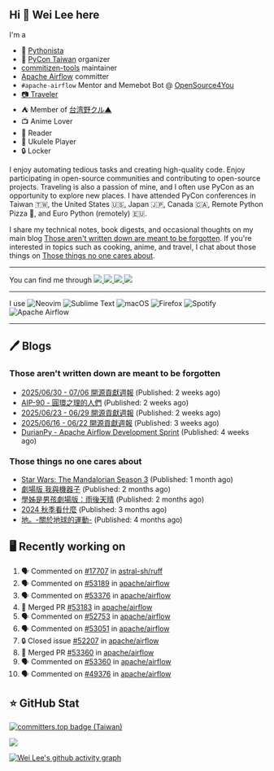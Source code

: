 ## Hi 👋 Wei Lee here

I'm a

* 🐍 [Pythonista](https://pycon-note.wei-lee.me/)
* 🐍 [PyCon Taiwan](https://tw.pycon.org/) organizer
* [commitizen-tools](https://github.com/commitizen-tools) maintainer
* [Apache Airflow](https://github.com/apache/airflow/) committer
* `#apache-airflow` Mentor and Memebot Bot @ [OpenSource4You](https://github.com/opensource4you/)
* [📷 Traveler](https://travlog.wei-lee.me/)
* ⛺ Member of [台湾野クル▲](https://twitter.com/Taiwannokuru)
* 📺 Anime Lover
* 📖 Reader
* 🎵 Ukulele Player
* 🔒 Locker

I enjoy automating tedious tasks and creating high-quality code. Enjoy participating in open-source communities and contributing to open-source projects. Traveling is also a passion of mine, and I often use PyCon as an opportunity to explore new places. I have attended PyCon conferences in Taiwan 🇹🇼, the United States 🇺🇸, Japan 🇯🇵, Canada 🇨🇦, Remote Python Pizza 🍕, and Euro Python (remotely) 🇪🇺.

I share my technical notes, book digests, and occasional thoughts on my main blog [Those aren't written down are meant to be forgotten](https://blog.wei-lee.me/). If you're interested in topics such as cooking, anime, and travel, I chat about those things on [Those things no one cares about](https://travlog.wei-lee.me/).


---

<p align="left">
You can find me through
  <a href="https://in.linkedin.com/in/clleew" target="blank">
    <img src="https://img.shields.io/badge/LinkedIn-0077B5?style=for-the-badge&logo=linkedin&logoColor=white" />
  </a>
  <a href="https://twitter.com/clleew" target="blank">
    <img src="https://img.shields.io/badge/Twitter-1DA1F2?style=for-the-badge&logo=twitter&logoColor=white" />
  </a>
  <a href="https://github.com/Lee-W/" target="blank">
    <img src="https://img.shields.io/badge/GitHub-100000?style=for-the-badge&logo=github&logoColor=white" />
  </a>
  <img src="https://img.shields.io/mastodon/follow/109323826846876448?domain=mtd.pythonasia.org" />
</p>

---

I use ![Neovim](https://img.shields.io/badge/NeoVim-%2357A143.svg?&style=for-the-badge&logo=neovim&logoColor=white) ![Sublime Text](https://img.shields.io/badge/sublime_text-%23575757.svg?style=for-the-badge&logo=sublime-text&logoColor=important) ![macOS](https://img.shields.io/badge/mac%20os-000000?style=for-the-badge&logo=macos&logoColor=F0F0F0) ![Firefox](https://img.shields.io/badge/Firefox-FF7139?style=for-the-badge&logo=Firefox-Browser&logoColor=white) ![Spotify](https://img.shields.io/badge/Spotify-1ED760?style=for-the-badge&logo=spotify&logoColor=white) ![Apache Airflow](https://img.shields.io/badge/Apache%20Airflow-017CEE?style=for-the-badge&logo=Apache%20Airflow&logoColor=white)

---


## 🖊️ Blogs

### Those aren't written down are meant to be forgotten

* [2025/06/30 - 07/06 開源貢獻週報](https://blog.wei-lee.me/posts/tech/2025/07/2025-06-30-07-06-open-source-report) (Published: 2 weeks ago)
* [AIP-90 - 圓環之理的人們](https://blog.wei-lee.me/posts/tech/2025/07/aip-90-human-in-the-loop) (Published: 2 weeks ago)
* [2025/06/23 - 06/29 開源貢獻週報](https://blog.wei-lee.me/posts/tech/2025/07/2025-06-23-06-29-open-source-report) (Published: 2 weeks ago)
* [2025/06/16 - 06/22 開源貢獻週報](https://blog.wei-lee.me/posts/tech/2025/06/2025-06-16-06-2s-open-source-report) (Published: 3 weeks ago)
* [DurianPy - Apache Airflow Development Sprint](https://blog.wei-lee.me/posts/tech/2025/06/durianpy-apache-airflow-development-sprint) (Published: 4 weeks ago)

### Those things no one cares about
 
 * [Star Wars: The Mandalorian Season 3](https://travlog.wei-lee.me/posts/review/2025/05/star-wars-the-mandalorian-season-3) (Published: 1 month ago)
 * [劇場版 我與機器子](https://travlog.wei-lee.me/posts/review/2025/05/Boku-to-Roboko-Movie) (Published: 2 months ago)
 * [學姊是男孩劇場版：雨後天晴](https://travlog.wei-lee.me/posts/review/2025/05/senpai-wa-odokonoko-movie) (Published: 2 months ago)
 * [2024 秋季看什麼](https://travlog.wei-lee.me/posts/review/2025/04/what-i-watched-in-2024-fall) (Published: 3 months ago)
 * [地。-關於地球的運動-](https://travlog.wei-lee.me/posts/review/2025/03/chi-on-the-movements-of-the-earth) (Published: 4 months ago)

## 🖥️ Recently working on

1. 🗣 Commented on [#17707](https://github.com/astral-sh/ruff/pull/17707#issuecomment-3094745136) in [astral-sh/ruff](https://github.com/astral-sh/ruff)
2. 🗣 Commented on [#53189](https://github.com/apache/airflow/pull/53189#issuecomment-3094744842) in [apache/airflow](https://github.com/apache/airflow)
3. 🗣 Commented on [#53376](https://github.com/apache/airflow/pull/53376#issuecomment-3094744324) in [apache/airflow](https://github.com/apache/airflow)
4. 🎉 Merged PR [#53183](https://github.com/apache/airflow/pull/53183) in [apache/airflow](https://github.com/apache/airflow)
5. 🗣 Commented on [#52753](https://github.com/apache/airflow/issues/52753#issuecomment-3094278451) in [apache/airflow](https://github.com/apache/airflow)
6. 🗣 Commented on [#53051](https://github.com/apache/airflow/issues/53051#issuecomment-3094174434) in [apache/airflow](https://github.com/apache/airflow)
7. 🔒 Closed issue [#52207](https://github.com/apache/airflow/issues/52207) in [apache/airflow](https://github.com/apache/airflow)
8. 🎉 Merged PR [#53360](https://github.com/apache/airflow/pull/53360) in [apache/airflow](https://github.com/apache/airflow)
9. 🗣 Commented on [#53360](https://github.com/apache/airflow/pull/53360#issuecomment-3092418879) in [apache/airflow](https://github.com/apache/airflow)
10. 🗣 Commented on [#49376](https://github.com/apache/airflow/issues/49376#issuecomment-3092405184) in [apache/airflow](https://github.com/apache/airflow)


## ⭐ GitHub Stat

[![committers.top badge (Taiwan)](https://user-badge.committers.top/taiwan_public/Lee-W.svg)](https://user-badge.committers.top/taiwan_public/Lee-W)

[![](https://github-readme-stats.vercel.app/api?username=Lee-W&show_icons=true&hide_title=true&cache_seconds=86400)](https://github.com/anuraghazra/github-readme-stats)

[![Wei Lee's github activity graph](https://github-readme-activity-graph.vercel.app/graph?username=Lee-W&theme=dracula)](https://github.com/ashutosh00710/github-readme-activity-graph)
